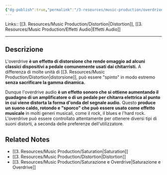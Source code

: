 ```yaml
---
{"dg-publish":true,"permalink":"/3-resources/music-production/overdrive/"}
---
```


Links:: [[3. Resources/Music Production/Distortion\|Distortion]], [[3. Resources/Music Production/Effetti Audio\|Effetti Audio]]

---
## Descrizione

L'overdrive **è un effetto di distorsione che rende omaggio ad alcuni classici dispositivi a pedale comunemente usati dai chitarristi.** A differenza di molte unità di [[3. Resources/Music Production/Distortion\|distorsione]], può essere "spinto" in modo estremo **senza sacrificare la gamma dinamica.**

Dunque l'overdrive audio **è un effetto sonoro che si ottiene aumentando il guadagno di un amplificatore o di un pedale per chitarra elettrica al punto in cui viene distorta la forma d'onda del segnale audio.** Questo **produce un suono caldo, rotondo e "sporco" che può essere usato come effetto musicale** in molti generi musicali, come il rock, il blues e l'hard rock. L'overdrive può essere controllato attentamente per ottenere diversi tipi di suoni distorti, a seconda delle preferenze dell'utilizzatore. 



## Related Notes

- [[3. Resources/Music Production/Saturation\|Saturation]]
- [[3. Resources/Music Production/Distortion\|Distortion]]
- [[3. Resources/Music Production/Saturazione e Overdrive\|Saturazione e Overdrive]]

